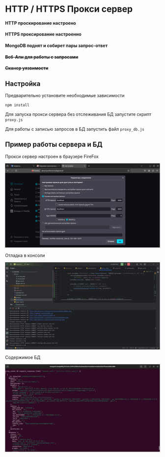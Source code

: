 # HTTP / HTTPS Прокси сервер

#### HTTP проскирование настроено

#### HTTPS проксирование настроенно

#### MongoDB поднят и собирет пары запрос-ответ

#### ~~Веб-Апи для работы с запросами~~

#### ~~Сканер уязвимости~~

## Настройка

Предварительно установите необходимые зависимости

```
npm install
```

Для запуска прокси сервера без отслеживания БД запустите скрипт ```proxy.js```

Для работы с записью запросов в БД запустить файл ```proxy_db.js```

## Пример работы сервера и БД

Прокси сервер настроен в браузере FireFox

![img_3.png](screenshots/img_3.png)

Отладка в консоли

![img_2.png](screenshots/img_2.png)

Содержимое БД

![img_1.png](screenshots/img_1.png)